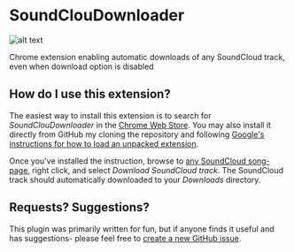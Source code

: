 # SoundClouDownloader
![alt text](https://s3.amazonaws.com/media.briandavidvaughn.com/images/sound-cloud-downloader-promo-banner.png "SoundClouDownloader")

Chrome extension enabling automatic downloads of any SoundCloud track, even when download option is disabled

## How do I use this extension?

The easiest way to install this extension is to search for *SoundClouDownloader* in the [Chrome Web Store](https://chrome.google.com/webstore/category/extensions). You may also install it directly from GitHub my cloning the repository and following [Google's instructions for how to load an unpacked extension](https://developer.chrome.com/extensions/getstarted#unpacked).

Once you've installed the instruction, browse to [any SoundCloud song-page](https://soundcloud.com/brianvaughn/burn-you-away), right click, and select *Download SoundCloud track*. The SoundCloud track should automatically downloaded to your *Downloads* directory.

## Requests? Suggestions?

This plugin was primarily written for fun, but if anyone finds it useful and has suggestions- please feel free to [create a new GitHub issue](https://github.com/bvaughn/SoundClouDownloader/issues/new).
